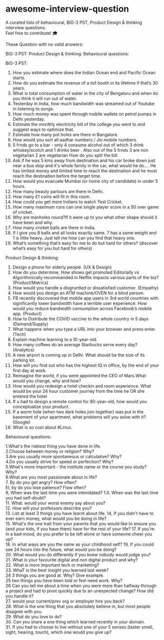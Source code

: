 # awesome-interview-question
A curated lists of behavioural, BIG-3 PST, Product Design & thinking interview questions.   
Feel free to contribute! 🎓

These Question with no valid answers:


BIG-3 PST:
Product Design & thinking:
Behavioural questions:

BIG-3 PST:
1) How you estimate where does the Indian Ocean end and Pacific Ocean starts.
2) How do you estimate the revenue of a toll booth in its lifetime if that’s 30 years.
3) What is total consumption of water in the city of Bengaluru and when do you think it will run out of water.
4) Yesterday in India, how much bandwidth was streamed out of Youtube in listening to songs.
5) How much money was spent through mobile wallets on petrol pumps in Delhi yesterday.
6) Estimate the monthly electricity bill of the college you went to and suggest ways to optimize that.
7) Estimate how many pot holes are there in Bangalore. 
8) How would you sort all aadhar numbers / Jio mobile numbers.
9) 5 frnds go to a bar - only 4 consume alcohol out of which 3 drink whiskey/scotch and 1 drinks beer . Also out of the 5 frnds 3 are non vegetarian 2 are vegetarian How do you split the bill.
10) Ask if he was 5 kms away from destination and his car broke down just near a bus stop and it's whole family in the car, what would he do.... He has limited money and limited time to reach the destination and he must reach the destination before the target time.
11) How would you evacuate Mumbai (or home city of candidate) in under 5 hours.
12) How many beauty parlours are there in Delhi.
13) How many £1 coins will fit in this room.
14) How could you get more Indians to watch Test Cricket.
15) How many maximum runs can one single player score in a 50 over game of cricket.
16) Why are manholes round?If it were up to you what other shape should it have been and why.
17) How many cricket balls are there in India.
18) If I give you 8 balls and all looks exactly same. 7 has a same weight and 1 is little heavy. Just tell me how can you find that heavy one.
19) What’s something that’s easy for me to do but hard for others? (discover what’s easy for you but hard for others)


Product Design & thinking:

1) Design a phone for elderly people. (UX & Design)
2) How do you determine, How shows get promoted Editorially vs Algorithmically recommended in Netflix impacts various parts of the biz? (Product/Matrics)
3) How would you handle a disgruntled or dissatisfied customer. (Empathy)
4) How would you design an ATM machine/OVEN for a blind person.
5) FB recently discovered that mobile app users in 3rd world countries with significantly lower bandwidth have a terrible user experience. How would you reduce bandwidth consumption across Facebook’s mobile app. (Product)
6) How to Distribute the COVID vaccine to the whole country in 5 days (Demand/Supply)
7) What happens when you type a URL into your browser and press enter. (Tech)
8) Explain machine learning to a 10-year-old.
9) How many coffees do an average Starbucks serve every day? (Analytics)
10) A new airport is coming up in Delhi. What should be the size of its parking lot.
11) How will you find out who has the highest IQ in office, by the end of your first day at work.
12) Reimagine the world, if you were appointed the CEO of Mars.What would you change, why and how?
13) How would you redesign a hotel checkin and room experience. What would be your 24 hour customer journey from the time he OR she entered the hotel
14) If u had to design a remote control for 80-year-old, how would you conceptualize your product.
15) If a worm hole (when two dark holes join together) was put in the basement of your apartment, what problems will you solve with it? (Google)
16) What is so cool about #Linux.

Behavioural questions:

1.What's the riskiest thing you have done in life.  
2.Choose between money or religion? Why?  
3.Are you usually more spontaneous or calculative? Why?  
4.Do you usually strive for speed or perfection? Why?  
5.What's more important - the institute name or the course you study? Why?  
6.What are you most passionate about in life?  
7. By do you get angry? How often?  
El, by do you lose patience? Flow often?  
9, When was the last time you were intimidated? 1.0. When was the last time you had self-doubt?  
11.	What: would your worst enemy say about you?  
12.	How will your professors describe you?  
13.	List at least 3 things you have learnt about life. 
14, If you didn't have to ever earn money, what would you be doing in life?   
15. What's the one trait from your parents that you would like to ensure you (and your kids, if you have them) have for the rest of your life? 
17.	If you're in a bad mood, do you prefer to be left alone or have someone cheer you up?  
18.	In what ways are you the same as your childhood self? 19, If you could see 24 hours into the future, what would you be doing?  
20. What would you do differently if you knew nobody would judge you?  
21. What is your favourite digital and non digital product and why?     
22. What is more important tech or marketing?   
23. WhaT is the best insight you learned last week?  
24 3 things you are good at. Why? Give example.   
25 two things you have been told or feel need work. Why?  
26 Can you tell me about a time when you were more than halfway through a project and had to pivot quickly due to an unexpected change? How did you handle it?  
27. would your current/prev org or employer hire you back?  
28. What is the one thing that you absolutely believe in, but most people disagree with you.  
29. What do you love to do?  
30. Can you share a one thing which learned recently in your domain.  
31. If you had to choose to live without one of your 5 senses (taster smell, sight, hearing, touch), which one would you give up?  



